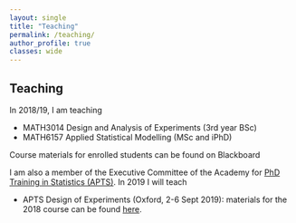 ```yaml
---
layout: single
title: "Teaching"
permalink: /teaching/
author_profile: true
classes: wide
---
```


## Teaching

In 2018/19, I am teaching

- MATH3014 Design and Analysis of Experiments (3rd year BSc)
- MATH6157 Applied Statistical Modelling (MSc and iPhD)

Course materials for enrolled students can be found on Blackboard

I am also a member of the Executive Committee of the Academy for [PhD Training in Statistics (APTS)](http://www.apts.ac.uk/). In 2019 I will teach

- APTS Design of Experiments (Oxford, 2-6 Sept 2019): materials for the 2018 course can be found [here](https://statsdavew.github.io/apts.doe/).


